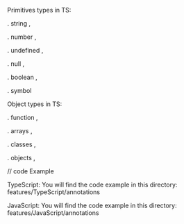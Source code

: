 Primitives types in TS:

. string ,

. number ,

. undefined ,

. null ,

. boolean ,

. symbol

Object types in TS:

. function ,

. arrays ,

. classes ,

. objects ,

// code Example

TypeScript: You will find the code example in this directory:
features/TypeScript/annotations

JavaScript: You will find the code example in this directory:
features/JavaScript/annotations
